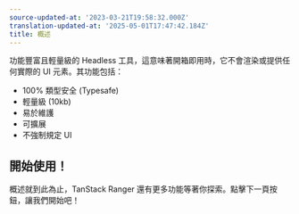 ```yaml
---
source-updated-at: '2023-03-21T19:58:32.000Z'
translation-updated-at: '2025-05-01T17:47:42.184Z'
title: 概述
---
```

功能豐富且輕量級的 Headless 工具，這意味著開箱即用時，它不會渲染或提供任何實際的 UI 元素。其功能包括：

- 100% 類型安全 (Typesafe)
- 輕量級 (10kb)
- 易於維護
- 可擴展
- 不強制規定 UI

## 開始使用！

概述就到此為止，TanStack Ranger 還有更多功能等著你探索。點擊下一頁按鈕，讓我們開始吧！
